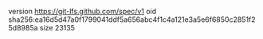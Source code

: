 version https://git-lfs.github.com/spec/v1
oid sha256:ea16d5d47a0f1799041ddf5a656abc4f1c4a121e3a5e6f6850c2851f25d8985a
size 23135
